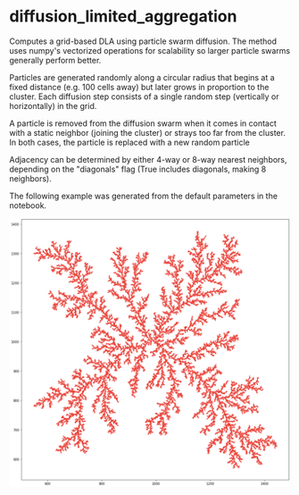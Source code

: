 # diffusion_limited_aggregation

Computes a grid-based DLA using particle swarm diffusion. The method uses numpy's vectorized operations for scalability so larger particle swarms generally perform better.

Particles are generated randomly along a circular radius that begins at a fixed distance (e.g. 100 cells away) but later grows in proportion to the cluster. Each diffusion step consists of a single random step (vertically or horizontally) in the grid. 

A particle is removed from the diffusion swarm when it comes in contact with a static neighbor (joining the cluster) or strays too far from the cluster. In both cases, the particle is replaced with a new random particle

Adjacency can be determined by either 4-way or 8-way nearest neighbors, depending on the "diagonals" flag (True includes diagonals, making 8 neighbors).

The following example was generated from the default parameters in the notebook.

![An example of a DLA cluster with ~37,000 particles](example.png)
